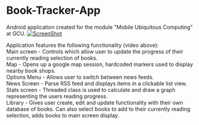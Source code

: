 # Book-Tracker-App
Android application created for the module "Mobile Ubiquitous Computing" at GCU.
[![ScreenShot](http://img.youtube.com/vi/Tgyi_oNyf6M/0.jpg)](http://youtu.be/Tgyi_oNyf6M)

Application features the following functionality (video above):</br>
Main screen - Controls which allow user to update the progress of their currently reading selection of books.</br>
Map - Opens up a google map session, hardcoded markers used to display nearby book shops.</br>
Options Menu - Allows user to switch between news feeds.</br>
News Screen - Parse RSS feed and displays items in a clickable list view.</br>
Stats screen - Threaded class is used to calculate and draw a graph representing the users reading progress.</br>
Library - Gives user create, edit and update functionality with their own database of books. Can also select books to add to their currently reading selection, adds books to main screen display.
